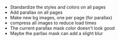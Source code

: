 - Standardize the styles and colors on all pages
- Add parallax on all pages
- Make new bg images, one per page (for parallax)
- compress all images to reduce load times
- The current parallax mask color doesn't look good
- Maybe the parllax mask can add a slight blur